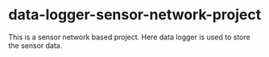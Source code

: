 # data-logger-sensor-network-project
This is a sensor network based project. Here data logger is used to store the sensor data.
